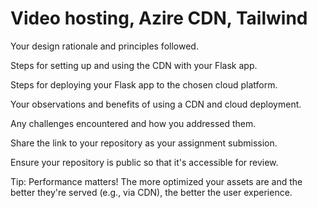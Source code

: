 # Video hosting, Azire CDN, Tailwind

Your design rationale and principles followed.

Steps for setting up and using the CDN with your Flask app.

Steps for deploying your Flask app to the chosen cloud platform.

Your observations and benefits of using a CDN and cloud deployment.

Any challenges encountered and how you addressed them.

Share the link to your repository as your assignment submission.

Ensure your repository is public so that it's accessible for review.

Tip: Performance matters! The more optimized your assets are and the better they're served (e.g., via CDN), the better the user experience.
